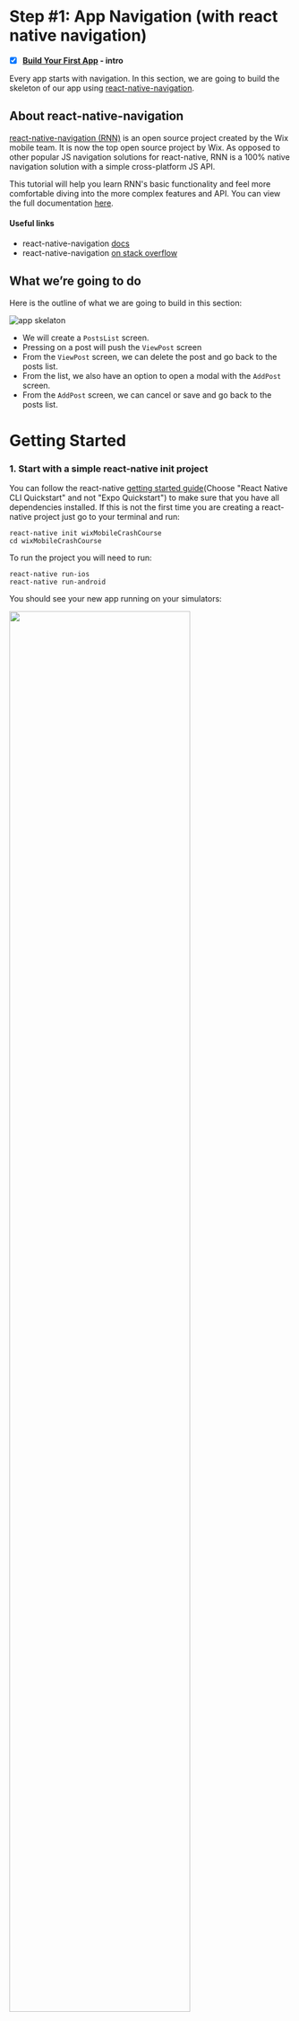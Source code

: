 # Step #1: App Navigation (with react native navigation)

- [x] **[Build Your First App](App.Intro.md) - intro**

Every app starts with navigation. In this section, we are going to build the skeleton of our app using [react-native-navigation](https://github.com/wix/react-native-navigation). 

## About react-native-navigation
[react-native-navigation (RNN)](https://github.com/wix/react-native-navigation) is an open source project created by the Wix mobile team. It is now the top open source project by Wix. As opposed to other popular JS navigation solutions for react-native, RNN is a 100% native navigation solution with a simple cross-platform JS API. 

This tutorial will help you learn RNN's basic functionality and feel more comfortable diving into the more complex features and API. You can view the full documentation [here](https://wix.github.io/react-native-navigation/#/).

#### Useful links
* react-native-navigation [docs](https://wix.github.io/react-native-navigation/#/docs/screen-api)
* react-native-navigation [on stack overflow](https://stackoverflow.com/questions/tagged/react-native-navigation)

## What we’re going to do
Here is the outline of what we are going to build in this section:

![app skelaton](https://github.com/wix-playground/wix-mobile-crash-course/blob/master/assets/blogSkelaton.png)

* We will create a `PostsList` screen.
* Pressing on a post will push the `ViewPost` screen
* From the `ViewPost` screen, we can delete the post and go back to the posts list.
* From the list, we also have an option to open a modal with the `AddPost` screen.
* From the `AddPost` screen, we can cancel or save and go back to the posts list.

# Getting Started
### 1. Start with a simple react-native init project

You can follow the react-native [getting started guide](https://facebook.github.io/react-native/docs/getting-started)(Choose "React Native CLI Quickstart" and not "Expo Quickstart") to make sure that you have all dependencies installed. If this is not the first time you are creating a react-native project just go to your terminal and run:

```
react-native init wixMobileCrashCourse
cd wixMobileCrashCourse
```
To run the project you will need to run:
```
react-native run-ios
react-native run-android
```
You should see your new app running on your simulators:

<img src="https://github.com/wix-playground/wix-mobile-crash-course/blob/master/assets/react%20native%20init.png" align="center" width="80%" >

### 2. Install react-native-navigation 
As `react-native-navigation` is a native navigation library - integrating it into your app will require editing native files. Follow the installation guides in the [documentation](https://wix.github.io/react-native-navigation/#/).

Make sure that your app is still running on both simulators and that you are not getting any red screens.


# Adding the Screens
### 3. Create and Register Screens

In `src/posts/screens` create three screens: `PostsList.js`, `ViewPost.js` and `AddPost.js`. Each screen should be a very basic component that looks like this:
```js
import React, {Component} from 'react';
import {View, Text, StyleSheet} from 'react-native';

class PostsList extends Component {

  render() {
    return (
      <View style={styles.container}>
        <Text style={styles.text}>PostsList Screen</Text>
      </View>
    );
  }
}

export default PostsList;

const styles = StyleSheet.create({
  container: {
    flex: 1,
    justifyContent: 'center',
    alignItems: 'center',
    backgroundColor: '#D3EDFF',
  },
  text: {
    fontSize: 28,
    textAlign: 'center',
    margin: 10,
  }
});
```

Every screen component in your app must be registered with a unique name before you are able to use it. So create a `src/screens.js` file and [register the new screens](https://wix.github.io/react-native-navigation/#/docs/Usage?id=registercomponentscreenid-generator) that you just created.  

[Here](https://github.com/wix-playground/wix-mobile-crash-course/blob/master/src/screens.js) is what your `screens.js` file should look like.


### 4. Initialize the App Layout 

From your `index.js` file, call `registerScreens` and [initialize the app layout](https://wix.github.io/react-native-navigation/#/docs/Usage?id=registerapplaunchedlistenercallback) that you want via the `setRoot` command - pick the **simplest layout** which is based on a single stack (a stack, supports children layouts of any kind. A stack can be initialized with more than one screen, in which case the last screen will be presented at the top of the stack) with a single component - our PostsList screen. 

> The possibilities of the layout API are almost endless and you can compose almost any arbitrary native layout. You can check out all of the [layout types here](https://wix.github.io/react-native-navigation/#/docs/layout-types). 

Here is what your `index.js` should look like:  

```js
import {Navigation} from 'react-native-navigation';
import {registerScreens} from './src/screens';

registerScreens();

Navigation.events().registerAppLaunchedListener(() => {
  Navigation.setRoot({
    root: {
      stack: {
        children: [
          {
            component: {
              name: 'blog.PostsList',
              options: {
                topBar: {
                  title: {
                    text: 'Blog'
                  }
                }
              }
            }
          }
        ],
      }
    }
  });
});
```

> You have just set the root using a single stack with the PostsList component AND the Top Bar title provided in the Options object; You can check the complete Options object format [here](https://wix.github.io/react-native-navigation/#/docs/styling?id=options-object-format).

When you refresh the app, you should get the blue PostsList screen:  

<img src="https://github.com/wix-playground/wix-mobile-crash-course/blob/master/assets/PostsList.png" align="center" >

All actions described in this section are provided in this [commit](https://github.com/wix-playground/wix-mobile-crash-course/commit/2de9761877a3fa7ed6339daae7d370979da14017).

# Pushing Your First Screen
Now we want to enable the following behavior: when the user clicks on the text, the app pushes the ViewPost screen. Later on, it will be very easy to attach the same function to a list item instead of the text. 

### 5. Push a Screen into the Navigation Stack

To push a new screen into this screen’s navigation stack, we will use [Navigation.push](https://wix.github.io/react-native-navigation/#/docs/screen-api?id=pushcomponentid-layout).This method expects to receive the current `componentId` which can be found in `props.componentID`. 

So in `PostsList.js` create a `pushViewPostScreen` function and attach it to the `onPress` event of the Text.

Here is how `PostsList.js` will look like:  

```js
import React, {Component} from 'react';
import PropTypes from 'prop-types';
import {View, Text, StyleSheet} from 'react-native';
import {Navigation} from 'react-native-navigation';

class PostsList extends Component {

  static propTypes = {
    componentId: PropTypes.string
  };

  pushViewPostScreen = () => {
    Navigation.push(this.props.componentId, {
      component: {
        name: 'blog.ViewPost',
        passProps: {
          somePropToPass: 'Some props that we are passing'
        },
        options: {
          topBar: {
            title: {
              text: 'Post1'
            }
          }
        }
      }
    });
  }


  render() {
    return (
      <View style={styles.container}>
        <Text style={styles.text} onPress={this.pushViewPostScreen}>PostsList Screen</Text>
      </View>
    );
  }
}
...
```
> Two things in the code above that we didn’t cover are:  
> **passProps** - you can pass props to the screen that we are pushing.  
> **options** - you can style the navigator’s appearance and behavior by passing any [Options](https://wix.github.io/react-native-navigation/#/docs/styling?id=styling-options) object. This object can be declared in two different ways: One, you can declare the object dynamically when adding a screen to the layout hierarchy as we did in the code above. Two, you can also define the object by setting static get options() on the screen component. This declaration is static and should be done for every screen. In the next section, we will explore this option.

When you refresh the app, you should now able to push the ViewPost screen by clicking the text:  

<img src="https://github.com/wix-playground/wix-mobile-crash-course/blob/master/assets/pushingTheFirstScreen.gif" align="center" height="400px">

All the steps from this section can be viewed in this [commit](https://github.com/wix-playground/wix-mobile-crash-course/commit/23c31c700a221e557a6c0e3c7742114b3a5ae54b).

# Adding Buttons to the Top Bar
On the PostsLists screen, we want to have an “Add” button that opens the AddPost screen as a modal. Buttons are part of the Options object. 

### 6. Add the “Add” Button (to PostList Screen)

Declare the button in the PostsList screen [statically](https://wix.github.io/react-native-navigation/#/docs/topBar-buttons?id=declaring-buttons-statically). Top bar buttons have [multiple options for](https://wix.github.io/react-native-navigation/#/docs/topBar-buttons?id=button-options) customization, but we will declare a very simple button with a title and id.

We want the component to [handle the button click](https://wix.github.io/react-native-navigation/#/docs/topBar-buttons?id=handling-button-press-events), so you will need to do 2 things:
* Add events().bindComponent(this)to the constructor.
* When a top bar button press event is triggered, the app calls the navigationButtonPressed - implement that and alert or console.log the pressed button id.

Here is how your `postList.js` file will look like:  

```js
...

class PostsList extends PureComponent {

 constructor(props) {
    super(props);

    Navigation.events().bindComponent(this);
 ...

  static options() {
    return {
      topBar: {
        rightButtons: [
          {
            id: 'addPost',
            text: 'Add'
          }
        ]
      }
    };
  }

  navigationButtonPressed({buttonId}) {
    alert(buttonId);
  }
  ...
  pushViewPostScreen() {
  ...
```

Now you have an Add button and whenever you press it, you should get an alert with the `buttonId` (in our example it is `addPost`).

Next, Instead of the just displaying the buttonId as an alert, try to handle the press event and show the AddPost screen as a [modal](https://developer.apple.com/design/human-interface-guidelines/ios/app-architecture/modality/) with [Navigation.showModal](https://wix.github.io/react-native-navigation/#/docs/screen-api).

All the steps from this section can be viewed in this [commit](https://github.com/wix-playground/wix-mobile-crash-course/commit/5165ad5ee81e55577120e2ceb5007d4ed52dd0d0).

### 7. Add “Cancel” and “Save” Buttons (to AddPost Screen)

In the same that we added the **Add** Button, add the **Cancel** and **Save** buttons to the Top bar of the AddPost screen. Whenever the **Cancel** button is clicked, use [Navigation.dismissModal](https://wix.github.io/react-native-navigation/#/docs/screen-api?id=dismissmodalcomponentid) to dismiss the modal and go back to the PostsList screen.

Left buttons on Android only support icons, so we will add an "X" icon which you can download from the assets folder.   

```js
...
import PropTypes from 'prop-types';
import {Navigation} from 'react-native-navigation'

class AddPost extends PureComponent {

  static propTypes = {
    componentId: PropTypes.string
  };

  constructor(props) {
    super(props);
    Navigation.events().bindComponent(this);
  }

  static options() {
    return {
      topBar: {
        title: {
          text: 'Add Post'
        },
        rightButtons: [{
          id: 'saveBtn',
          text: 'Save'
        }],
        leftButtons: [{
          id: 'cancelBtn',
          icon: require('../../assets/x.icon.png')
        }]
      }
    };
  }

  navigationButtonPressed({buttonId}) {
    if (buttonId === 'cancelBtn') {
      Navigation.dismissModal(this.props.componentId);
    } else if (buttonId === 'saveBtn') {
      alert('saveBtn');
    }
  }

...
```

<img src="https://github.com/wix-playground/wix-mobile-crash-course/blob/master/assets/addingButtons.gif" align="center" height="400px">

All the steps from this section can be viewed in this [commit](https://github.com/wix-playground/wix-mobile-crash-course/commit/cd2afd9d5f0a611f04c2bf316c08bb990340cd7a).

### 8. Set the Style of the “Save” Button
At the full app gif (At the bottom of this tutorial), the `Save` button is disabled until the user starts typing something in the TextInput. 
To disable the button, we can simply add `enabled: false` in the button option.

But how do we set styles dynamically? Glad you asked. 
[Navigation.mergeOptions](https://wix.github.io/react-native-navigation/#/docs/styling?id=setting-styles-dynamically) to the rescue! 
You can pass any Options object in the mergeOptions method that dynamically changes a screen style. 
These options are merged with the existing Options object.

Let's add a `TextInput` and set the `Save` Button dynamically.   

This is how our `AddPost` screen will look like:
```js
...
import {View, Text, TextInput, StyleSheet} from 'react-native';
...
class AddPost extends Component {

  ...
 
  static options() {
    return {
      topBar: {
        title: {
          text: 'Add Post'
        },
        rightButtons: [{
          id: 'saveBtn',
          text: 'Save',
          enabled: false
        }],
        leftButtons: [{
          id: 'cancelBtn',
          icon: require('../../assets/x.icon.png')
        }]
      }
    };
  }

  ...
  
  onChangeText = text => {
    Navigation.mergeOptions(this.props.componentId, {
      topBar: {
        rightButtons: [{
          id: 'saveBtn',
          text: 'Save',
          enabled: !!text
        }]
      }
    });
  }

  render() {
    return (
      <View style={styles.container}>
        <Text style={styles.text}>AddPost Screen</Text>
        <TextInput
          placeholder="Start writing to enable the save btn"
          onChangeText={this.onChangeText}
        />
      </View>
    );
  }
}

export default AddPost;
```

You can check this [commit](https://github.com/wix-playground/wix-mobile-crash-course/commit/263a128914b13a4c3ed302fe7a5943b6385fdbaa).

# We are Almost Done
The app navigation skeleton is almost ready and we will leave the rest to you.

### 9. Implement the remaining buttons' press events:
* **Save** - Dismiss the modal when clicking on the `Save` button in the same way the Cancel button does.
* **Delete** - In The `ViewPost` screen, add the `Delete` button. Use [Navigation.pop](https://wix.github.io/react-native-navigation/#/docs/screen-api?id=popcomponentid) to pop the ViewPost screen from the stack and reveal the PostsList screen underneath.

You can check out these commits if you need a hint: [Save Button](https://github.com/wix-playground/wix-mobile-crash-course/commit/3fb02f426f362328d6f78351ac5dbfa893b32ba4), [Delete Button](https://github.com/wix-playground/wix-mobile-crash-course/commit/e71e54325b05adf52cfb8c812d8a914654264e1c).

Your app should now look something like this:

<img src="https://github.com/wix-playground/wix-mobile-crash-course/blob/master/assets/navigationFinal.gif" align="center" height="600px">

## Quick Recap
Up until now:

* You got to know part of [react-native-navigation](https://github.com/wix/react-native-navigation/) API.
You’ve [registered](https://wix.github.io/react-native-navigation/#/docs/Usage?id=registercomponentscreenid-generator) the screens.
* You’ve [initialised the app layout](https://wix.github.io/react-native-navigation/#/docs/Usage?id=registerapplaunchedlistenercallback) via the setRoot command
* You’ve pushed the screens using [Navigation.push](https://wix.github.io/react-native-navigation/#/docs/screen-api?id=pushcomponentid-layout)
* You’ve learned how to set the [Top Bar buttons](https://wix.github.io/react-native-navigation/#/docs/topBar-buttons) and how to handle [navigation press events](https://wix.github.io/react-native-navigation/#/docs/events?id=onnavigationbuttonpressed)
* You’ve learned how to work with [Modals](https://wix.github.io/react-native-navigation/#/docs/screen-api?id=showmodallayout-), and
* You’ve learned how to [style the navigator](https://wix.github.io/react-native-navigation/#/docs/styling) using the Options object and how to dynamically merge options.

You can view the full project in [this repository](
https://github.com/wix-playground/wix-mobile-crash-course).

***
# What’s Next

[Adding App Logic and State Management with Remx](App.Remx.md)





  

